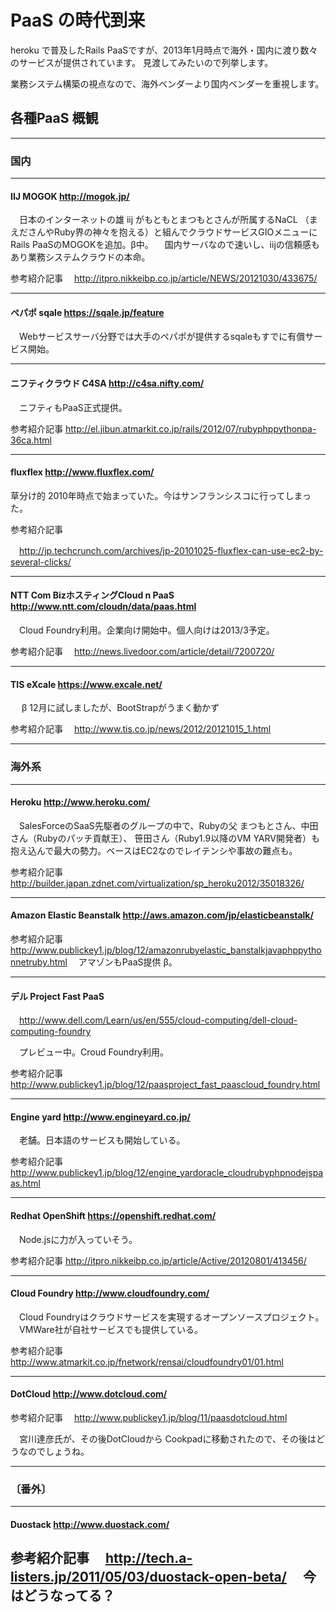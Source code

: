 # PaaS の時代到来

heroku で普及したRails PaaSですが、2013年1月時点で海外・国内に渡り数々のサービスが提供されています。
見渡してみたいので列挙します。

業務システム構築の視点なので、海外ベンダーより国内ベンダーを重視します。

## 各種PaaS 概観
----
### 国内
----

#### IIJ MOGOK http://mogok.jp/

　日本のインターネットの雄 iij がもともとまつもとさんが所属するNaCL
（まえださんやRuby界の神々を抱える）と組んでクラウドサービスGIOメニューにRails PaaSのMOGOKを追加。β中。
　国内サーバなので速いし、iijの信頼感もあり業務システムクラウドの本命。

 参考紹介記事
　http://itpro.nikkeibp.co.jp/article/NEWS/20121030/433675/

----
#### ペパポ sqale https://sqale.jp/feature
　Webサービスサーバ分野では大手のペパポが提供するsqaleもすでに有償サービス開始。

----
#### ニフティクラウド C4SA http://c4sa.nifty.com/
　ニフティもPaaS正式提供。

 参考紹介記事
  http://el.jibun.atmarkit.co.jp/rails/2012/07/rubyphppythonpa-36ca.html

----
#### fluxflex http://www.fluxflex.com/

  草分け的 2010年時点で始まっていた。今はサンフランシスコに行ってしまった。

 参考紹介記事

　http://jp.techcrunch.com/archives/jp-20101025-fluxflex-can-use-ec2-by-several-clicks/

----
#### NTT Com BizホスティングCloud n PaaS http://www.ntt.com/cloudn/data/paas.html

　Cloud Foundry利用。企業向け開始中。個人向けは2013/3予定。

 参考紹介記事
　http://news.livedoor.com/article/detail/7200720/

----
#### TIS eXcale https://www.excale.net/

　 β 12月に試しましたが、BootStrapがうまく動かず

 参考紹介記事
　http://www.tis.co.jp/news/2012/20121015_1.html

----
### 海外系
----

#### Heroku http://www.heroku.com/

　SalesForceのSaaS先駆者のグループの中で、Rubyの父 まつもとさん、中田さん（Rubyのパッチ貢献王）、
笹田さん（Ruby1.9以降のVM YARV開発者）も抱え込んで最大の勢力。ベースはEC2なのでレイテンシや事故の難点も。

 参考紹介記事
　http://builder.japan.zdnet.com/virtualization/sp_heroku2012/35018326/

----
#### Amazon Elastic Beanstalk http://aws.amazon.com/jp/elasticbeanstalk/
 参考紹介記事
http://www.publickey1.jp/blog/12/amazonrubyelastic_banstalkjavaphppythonnetruby.html
　アマゾンもPaaS提供 β。

----
#### デル Project Fast PaaS
　http://www.dell.com/Learn/us/en/555/cloud-computing/dell-cloud-computing-foundry

　プレビュー中。Croud Foundry利用。

 参考紹介記事
　http://www.publickey1.jp/blog/12/paasproject_fast_paascloud_foundry.html

----
#### Engine yard http://www.engineyard.co.jp/

　老舗。日本語のサービスも開始している。

 参考紹介記事
　http://www.publickey1.jp/blog/12/engine_yardoracle_cloudrubyphpnodejspaas.html

----
#### Redhat OpenShift https://openshift.redhat.com/

　Node.jsに力が入っていそう。

 参考紹介記事
http://itpro.nikkeibp.co.jp/article/Active/20120801/413456/

----
#### Cloud Foundry http://www.cloudfoundry.com/

　Cloud Foundryはクラウドサービスを実現するオープンソースプロジェクト。
　VMWare社が自社サービスでも提供している。

 参考紹介記事
  http://www.atmarkit.co.jp/fnetwork/rensai/cloudfoundry01/01.html

----
#### DotCloud http://www.dotcloud.com/

 参考紹介記事
　http://www.publickey1.jp/blog/11/paasdotcloud.html

　宮川達彦氏が、その後DotCloudから Cookpadに移動されたので、その後はどうなのでしょうね。

----
### 〔番外〕
----
#### Duostack http://www.duostack.com/
 参考紹介記事
　http://tech.a-listers.jp/2011/05/03/duostack-open-beta/
　今はどうなってる？
----


